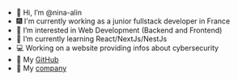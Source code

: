 - 👋 Hi, I’m @nina-alin
- 🎆 I'm currently working as a junior fullstack developer in France
- 👀 I’m interested in Web Development (Backend and Frontend)
- 🌱 I’m currently learning React/NextJs/NestJs
- 💻 Working on a website providing infos about cybersecurity 
- 🔗 My [GitHub](https://gitlab.com/nina-alin)
- 🔗 My [company](https://apizr.fr/fr/creer-plateforme-digitale-api/)
<!---
nina-alin/nina-alin is a ✨ special ✨ repository because its `README.md` (this file) appears on your GitHub profile.
You can click the Preview link to take a look at your changes.
--->
